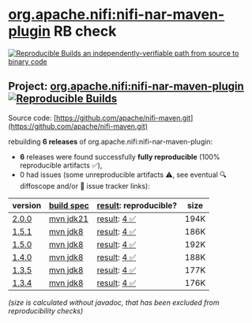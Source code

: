 [org.apache.nifi:nifi-nar-maven-plugin](https://central.sonatype.com/artifact/org.apache.nifi/nifi-nar-maven-plugin/versions) RB check
=======

[![Reproducible Builds](https://reproducible-builds.org/images/logos/rb.svg) an independently-verifiable path from source to binary code](https://reproducible-builds.org/)

## Project: [org.apache.nifi:nifi-nar-maven-plugin](https://central.sonatype.com/artifact/org.apache.nifi/nifi-nar-maven-plugin/versions) [![Reproducible Builds](https://img.shields.io/endpoint?url=https://raw.githubusercontent.com/jvm-repo-rebuild/reproducible-central/master/content/org/apache/nifi/nifi-nar-maven-plugin/badge.json)](https://github.com/jvm-repo-rebuild/reproducible-central/blob/master/content/org/apache/nifi/nifi-nar-maven-plugin/README.md)

Source code: [https://github.com/apache/nifi-maven.git](https://github.com/apache/nifi-maven.git)

rebuilding **6 releases** of org.apache.nifi:nifi-nar-maven-plugin:
- **6** releases were found successfully **fully reproducible** (100% reproducible artifacts :white_check_mark:),
- 0 had issues (some unreproducible artifacts :warning:, see eventual :mag: diffoscope and/or :memo: issue tracker links):

| version | [build spec](/BUILDSPEC.md) | [result](https://reproducible-builds.org/docs/jvm/): reproducible? | size |
| -- | --------- | ------ | -- |
| [2.0.0](https://central.sonatype.com/artifact/org.apache.nifi/nifi-nar-maven-plugin/2.0.0/pom) | [mvn jdk21](nifi-nar-maven-plugin-2.0.0.buildspec) | [result](nifi-nar-maven-plugin-2.0.0.buildinfo): [4 :white_check_mark: ](nifi-nar-maven-plugin-2.0.0.buildcompare) | 194K |
| [1.5.1](https://central.sonatype.com/artifact/org.apache.nifi/nifi-nar-maven-plugin/1.5.1/pom) | [mvn jdk8](nifi-nar-maven-plugin-1.5.1.buildspec) | [result](nifi-nar-maven-plugin-1.5.1.buildinfo): [4 :white_check_mark: ](nifi-nar-maven-plugin-1.5.1.buildcompare) | 186K |
| [1.5.0](https://central.sonatype.com/artifact/org.apache.nifi/nifi-nar-maven-plugin/1.5.0/pom) | [mvn jdk8](nifi-nar-maven-plugin-1.5.0.buildspec) | [result](nifi-nar-maven-plugin-1.5.0.buildinfo): [4 :white_check_mark: ](nifi-nar-maven-plugin-1.5.0.buildcompare) | 192K |
| [1.4.0](https://central.sonatype.com/artifact/org.apache.nifi/nifi-nar-maven-plugin/1.4.0/pom) | [mvn jdk8](nifi-nar-maven-plugin-1.4.0.buildspec) | [result](nifi-nar-maven-plugin-1.4.0.buildinfo): [4 :white_check_mark: ](nifi-nar-maven-plugin-1.4.0.buildcompare) | 188K |
| [1.3.5](https://central.sonatype.com/artifact/org.apache.nifi/nifi-nar-maven-plugin/1.3.5/pom) | [mvn jdk8](nifi-nar-maven-plugin-1.3.5.buildspec) | [result](nifi-nar-maven-plugin-1.3.5.buildinfo): [4 :white_check_mark: ](nifi-nar-maven-plugin-1.3.5.buildcompare) | 177K |
| [1.3.4](https://central.sonatype.com/artifact/org.apache.nifi/nifi-nar-maven-plugin/1.3.4/pom) | [mvn jdk8](nifi-nar-maven-plugin-1.3.4.buildspec) | [result](nifi-nar-maven-plugin-1.3.4.buildinfo): [4 :white_check_mark: ](nifi-nar-maven-plugin-1.3.4.buildcompare) | 176K |

<i>(size is calculated without javadoc, that has been excluded from reproducibility checks)</i>
